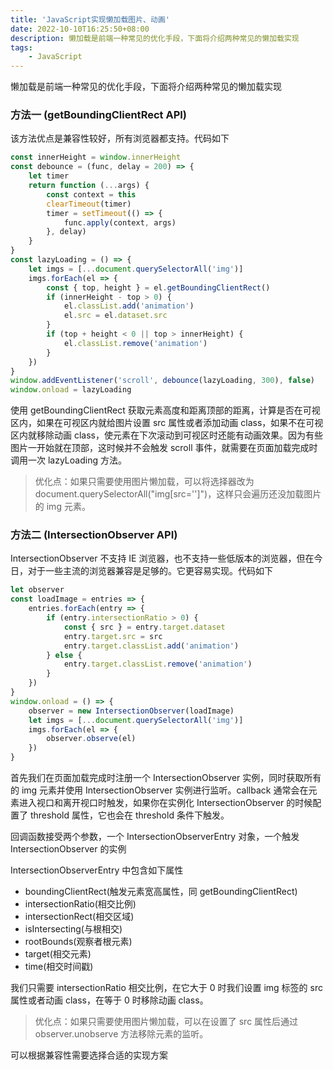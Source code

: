 ```yaml
---
title: 'JavaScript实现懒加载图片、动画'
date: 2022-10-10T16:25:50+08:00
description: 懒加载是前端一种常见的优化手段，下面将介绍两种常见的懒加载实现
tags:
    - JavaScript
---
```


懒加载是前端一种常见的优化手段，下面将介绍两种常见的懒加载实现

### 方法一 (getBoundingClientRect API)

该方法优点是兼容性较好，所有浏览器都支持。代码如下

```javascript
const innerHeight = window.innerHeight
const debounce = (func, delay = 200) => {
    let timer
    return function (...args) {
        const context = this
        clearTimeout(timer)
        timer = setTimeout(() => {
            func.apply(context, args)
        }, delay)
    }
}
const lazyLoading = () => {
    let imgs = [...document.querySelectorAll('img')]
    imgs.forEach(el => {
        const { top, height } = el.getBoundingClientRect()
        if (innerHeight - top > 0) {
            el.classList.add('animation')
            el.src = el.dataset.src
        }
        if (top + height < 0 || top > innerHeight) {
            el.classList.remove('animation')
        }
    })
}
window.addEventListener('scroll', debounce(lazyLoading, 300), false)
window.onload = lazyLoading
```

使用 getBoundingClientRect 获取元素高度和距离顶部的距离，计算是否在可视区内，如果在可视区内就给图片设置 src 属性或者添加动画 class，如果不在可视区内就移除动画 class，使元素在下次滚动到可视区时还能有动画效果。因为有些图片一开始就在顶部，这时候并不会触发 scroll 事件，就需要在页面加载完成时调用一次 lazyLoading 方法。

> 优化点：如果只需要使用图片懒加载，可以将选择器改为 document.querySelectorAll("img[src='']")，这样只会遍历还没加载图片的 img 元素。

### 方法二 (IntersectionObserver API)

IntersectionObserver 不支持 IE 浏览器，也不支持一些低版本的浏览器，但在今日，对于一些主流的浏览器兼容是足够的。它更容易实现。代码如下

```javascript
let observer
const loadImage = entries => {
    entries.forEach(entry => {
        if (entry.intersectionRatio > 0) {
            const { src } = entry.target.dataset
            entry.target.src = src
            entry.target.classList.add('animation')
        } else {
            entry.target.classList.remove('animation')
        }
    })
}
window.onload = () => {
    observer = new IntersectionObserver(loadImage)
    let imgs = [...document.querySelectorAll('img')]
    imgs.forEach(el => {
        observer.observe(el)
    })
}
```

首先我们在页面加载完成时注册一个 IntersectionObserver 实例，同时获取所有的 img 元素并使用 IntersectionObserver 实例进行监听。callback 通常会在元素进入视口和离开视口时触发，如果你在实例化 IntersectionObserver 的时候配置了 threshold 属性，它也会在 threshold 条件下触发。

回调函数接受两个参数，一个 IntersectionObserverEntry 对象，一个触发 IntersectionObserver 的实例

IntersectionObserverEntry 中包含如下属性

-   boundingClientRect(触发元素宽高属性，同 getBoundingClientRect)
-   intersectionRatio(相交比例)
-   intersectionRect(相交区域)
-   isIntersecting(与根相交)
-   rootBounds(观察者根元素)
-   target(相交元素)
-   time(相交时间戳)

我们只需要 intersectionRatio 相交比例，在它大于 0 时我们设置 img 标签的 src 属性或者动画 class，在等于 0 时移除动画 class。

> 优化点：如果只需要使用图片懒加载，可以在设置了 src 属性后通过 observer.unobserve 方法移除元素的监听。

可以根据兼容性需要选择合适的实现方案